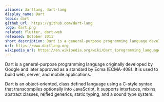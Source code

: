 ```yaml
---
aliases: dartlang, dart-lang
display_name: Dart
topic: dart
github_url: https://github.com/dart-lang
logo: dart.png
related: flutter, dart-web
released: October 2011
short_description: Dart is a general-purpose programming language developed by Google to build web, server, desktop, and mobile applications.
url: https://www.dartlang.org
wikipedia_url: https://en.wikipedia.org/wiki/Dart_(programming_language)
---
```

Dart is a general-purpose programming language originally developed by Google and later approved as a standard by Ecma (ECMA-408). It is used to build web, server, and mobile applications.

Dart is an object-oriented, class defined language using a C-style syntax that transcompiles optionally into JavaScript. It supports interfaces, mixins, abstract classes, reified generics, static typing, and a sound type system.
